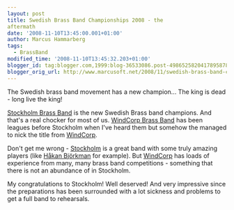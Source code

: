 ```yaml
---
layout: post
title: Swedish Brass Band Championships 2008 - the
aftermath
date: '2008-11-10T13:45:00.001+01:00'
author: Marcus Hammarberg
tags:
  - BrassBand
modified_time: '2008-11-10T13:45:32.203+01:00'
blogger_id: tag:blogger.com,1999:blog-36533086.post-4986525820417895878
blogger_orig_url: http://www.marcusoft.net/2008/11/swedish-brass-band-championships-2008_10.html
---
```



The Swedish brass band movement has a new champion... The king is dead -
long live the king!

<a href="http://www.stockholmbrass.se/" target="_blank">Stockholm Brass
Band</a> is the new Swedish Brass band champions. And that's a real
chocker for most of us.
<a href="http://www.windcorpbrassband.se/" target="_blank">WindCorp
Brass Band</a> has been leagues before Stockholm when I've heard them
but somehow the managed to nick the title from
<a href="http://www.windcorpbrassband.se/" target="_blank">WindCorp</a>.

Don't get me wrong -
<a href="http://www.stockholmbrass.se/" target="_blank">Stockholm</a> is
a great band with some truly amazing players (like
<a href="http://www.youtube.com/watch?v=gmJHK_y3NF4"
target="_blank">Håkan Björkman</a> for example). But
<a href="http://www.windcorpbrassband.se/" target="_blank">WindCorp</a>
has loads of experience from many, many brass band competitions -
something that there is not an abundance of in Stockholm.

My congratulations to Stockholm! Well deserved! And very impressive
since the preparations has been surrounded with a lot sickness and
problems to get a full band to rehearsals.
